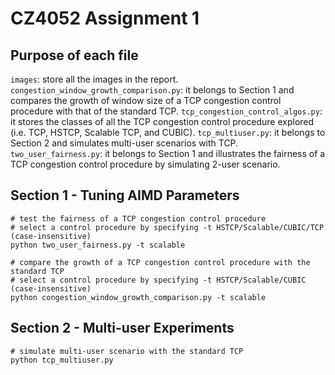 # CZ4052 Assignment 1

## Purpose of each file

`images`: store all the images in the report.
`congestion_window_growth_comparison.py`: it belongs to Section 1 and compares the growth of window size of a TCP congestion control procedure with that of the standard TCP.
`tcp_congestion_control_algos.py`: it stores the classes of all the TCP congestion control procedure explored (i.e. TCP, HSTCP, Scalable TCP, and CUBIC).
`tcp_multiuser.py`: it belongs to Section 2 and simulates multi-user scenarios with TCP.
`two_user_fairness.py`: it belongs to Section 1 and illustrates the fairness of a TCP congestion control procedure by simulating 2-user scenario.

## Section 1 - Tuning AIMD Parameters

```
# test the fairness of a TCP congestion control procedure
# select a control procedure by specifying -t HSTCP/Scalable/CUBIC/TCP (case-insensitive)
python two_user_fairness.py -t scalable
```

```
# compare the growth of a TCP congestion control procedure with the standard TCP
# select a control procedure by specifying -t HSTCP/Scalable/CUBIC (case-insensitive)
python congestion_window_growth_comparison.py -t scalable
```

## Section 2 - Multi-user Experiments

```
# simulate multi-user scenario with the standard TCP
python tcp_multiuser.py
```
